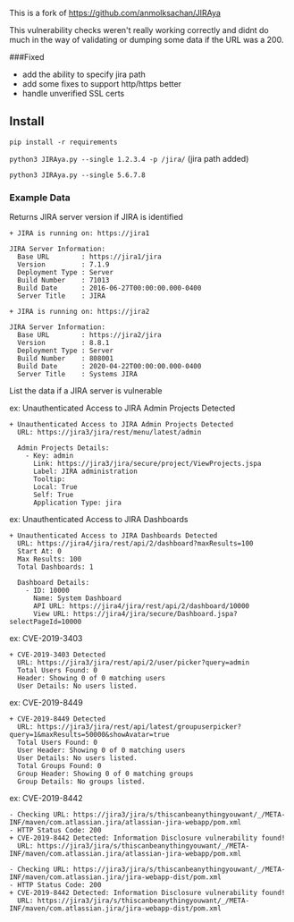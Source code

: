 This is a fork of https://github.com/anmolksachan/JIRAya

This vulnerability checks weren't really working correctly and didnt do much in the way of validating or dumping some data if the URL was a 200. 

###Fixed
* add the ability to specify jira path
* add some fixes to support http/https better
* handle unverified SSL certs

## Install

`pip install -r requirements`

`python3 JIRAya.py --single 1.2.3.4 -p /jira/` (jira path added)

`python3 JIRAya.py --single 5.6.7.8`

### Example Data

Returns JIRA server version if JIRA is identified

```
+ JIRA is running on: https://jira1 

JIRA Server Information:
  Base URL        : https://jira1/jira
  Version         : 7.1.9
  Deployment Type : Server
  Build Number    : 71013
  Build Date      : 2016-06-27T00:00:00.000-0400
  Server Title    : JIRA

+ JIRA is running on: https://jira2

JIRA Server Information:
  Base URL        : https://jira2/jira
  Version         : 8.8.1
  Deployment Type : Server
  Build Number    : 808001
  Build Date      : 2020-04-22T00:00:00.000-0400
  Server Title    : Systems JIRA
```

List the data if a JIRA server is vulnerable

ex: Unauthenticated Access to JIRA Admin Projects Detected
```
+ Unauthenticated Access to JIRA Admin Projects Detected
  URL: https://jira3/jira/rest/menu/latest/admin

  Admin Projects Details:
    - Key: admin
      Link: https://jira3/jira/secure/project/ViewProjects.jspa
      Label: JIRA administration
      Tooltip: 
      Local: True
      Self: True
      Application Type: jira
```
ex: Unauthenticated Access to JIRA Dashboards
```
+ Unauthenticated Access to JIRA Dashboards Detected
  URL: https://jira4/jira/rest/api/2/dashboard?maxResults=100
  Start At: 0
  Max Results: 100
  Total Dashboards: 1

  Dashboard Details:
    - ID: 10000
      Name: System Dashboard
      API URL: https://jira4/jira/rest/api/2/dashboard/10000
      View URL: https://jira4/jira/secure/Dashboard.jspa?selectPageId=10000
```

ex: CVE-2019-3403
```
+ CVE-2019-3403 Detected
  URL: https://jira3/jira/rest/api/2/user/picker?query=admin
  Total Users Found: 0
  Header: Showing 0 of 0 matching users
  User Details: No users listed.
```
ex: CVE-2019-8449
```
+ CVE-2019-8449 Detected
  URL: https://jira3/jira/rest/api/latest/groupuserpicker?query=1&maxResults=50000&showAvatar=true
  Total Users Found: 0
  User Header: Showing 0 of 0 matching users
  User Details: No users listed.
  Total Groups Found: 0
  Group Header: Showing 0 of 0 matching groups
  Group Details: No groups listed.
```

ex: CVE-2019-8442
```
- Checking URL: https://jira3/jira/s/thiscanbeanythingyouwant/_/META-INF/maven/com.atlassian.jira/atlassian-jira-webapp/pom.xml
- HTTP Status Code: 200
+ CVE-2019-8442 Detected: Information Disclosure vulnerability found!
  URL: https://jira3/jira/s/thiscanbeanythingyouwant/_/META-INF/maven/com.atlassian.jira/atlassian-jira-webapp/pom.xml

- Checking URL: https://jira3/jira/s/thiscanbeanythingyouwant/_/META-INF/maven/com.atlassian.jira/jira-webapp-dist/pom.xml
- HTTP Status Code: 200
+ CVE-2019-8442 Detected: Information Disclosure vulnerability found!
  URL: https://jira3/jira/s/thiscanbeanythingyouwant/_/META-INF/maven/com.atlassian.jira/jira-webapp-dist/pom.xml
```

